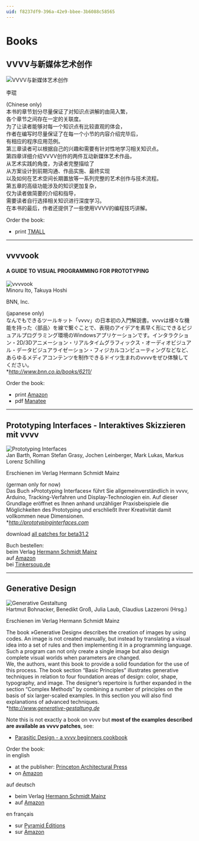 ```yaml
---
uid: f8237df9-396a-42e9-bbee-3b6088c58565
---
```


# Books

## VVVV与新媒体艺术创作
![VVVV与新媒体艺术创作](~/img/20326235436.jpg "VVVV与新媒体艺术创作")   

李琨  

(Chinese only)  
本书的章节划分尽量保证了对知识点讲解的由简入繁，  
各个章节之间存在一定的关联度。  
为了让读者能够对每一个知识点有比较直观的体会，  
作者在编写时尽量保证了在每一个小节的内容介绍完毕后，  
有相应的程序应用范例。  
第三章读者可以根据自己的兴趣和需要有针对性地学习相关知识点。  
第四章详细介绍VVVV创作的两件互动新媒体艺术作品，  
从艺术实践的角度，为读者完整描绘了  
从方案设计到前期沟通、作品实施、最终实现  
以及如何在艺术空间长期置放等一系列完整的艺术创作与技术流程。  
第五章的高级功能涉及的知识更加复杂，  
仅为读者做简要的介绍和指导，  
需要读者自行选择相关知识进行深度学习。  
在本书的最后，作者还提供了一些使用VVVV的编程技巧讲解。  


Order the book:  
* print <a href="https://detail.tmall.com/item.htm?spm=a220o.1000855.w4004-3921166541.12.3de8e1c8AjYVfz&id=566275442271" class="extURL" target="_blank">TMALL</a>  

---
## vvvvook
#### A GUIDE TO VISUAL PROGRAMMING FOR PROTOTYPING
![vvvvook](~/img/vvvvook.png "vvvvook")   
Minoru Ito, Takuya Hoshi  
 
BNN, Inc.  

(japanese only)  
なんでもできるツールキット「vvvv」の日本初の入門解説書。vvvvは様々な機能を持った〈部品〉を線で繋ぐことで、表現のアイデアを素早く形にできるビジュアルプログラミング環境のWindowsアプリケーションです。インタラクション・2D/3Dアニメーション・リアルタイムグラフィックス・オーディオビジュアル・データビジュアライゼーション・フィジカルコンピューティングなどなど、あらゆるメディアコンテンツを制作できるドイツ生まれのvvvvをぜひ体験してください。  
**<a href="http://www.bnn.co.jp/books/6211/" class="extURL" target="_blank">http://www.bnn.co.jp/books/6211/</a>*  

Order the book:  
* print <a href="http://www.amazon.co.jp/dp/486100800X" class="extURL" target="_blank">Amazon</a>  
* pdf <a href="https://book.mynavi.jp/manatee/books/detail/id=56241" class="extURL" target="_blank">Manatee</a>  

---

## Prototyping Interfaces - Interaktives Skizzieren mit vvvv

![Prototyping Interfaces](~/img/prototypinginterfaces.png "Prototyping Interfaces")   
Jan Barth, Roman Stefan Grasy, Jochen Leinberger, Mark Lukas, Markus Lorenz Schilling  
 
Erschienen im Verlag Hermann Schmidt Mainz  

(german only for now)  
Das Buch »Prototyping Interfaces« führt Sie allgemeinverständlich in vvvv, Arduino, Tracking-Verfahren und Display-Technologien ein. Auf dieser Grundlage eröffnet es Ihnen anhand unzähliger Praxisbeispiele die Möglichkeiten des Prototyping und erschließt Ihrer Kreativität damit vollkommen neue Dimensionen.  
**<a href="http://prototypinginterfaces.com" class="extURL" target="_blank">http://prototypinginterfaces.com</a>*  

download <a href="http://ocoire.net/PrototypingInterfaces/PrototypingInterfaces_AllPatches_latest.zip" class="extURL" target="_blank">all patches for beta31.2</a>  

Buch bestellen:  
beim Verlag <a href="https://typografie.de/shop/prototyping-interfaces/" class="extURL" target="_blank">Hermann Schmidt Mainz</a>  
auf <a href="http://www.amazon.de/Prototyping-Interfaces-Interaktives-Skizzieren-vvvv/dp/3874398439" class="extURL" target="_blank">Amazon</a>  
bei <a href="https://shop.pimoroni.de/products/prototyping-interfaces-interaktives-skizzieren-mit-vvvv" class="extURL" target="_blank">Tinkersoup.de</a>  

---

## Generative Design

![Generative Gestaltung](~/img/GenerativeGestalung-vvvv_02.png "Generative Gestaltung")   
Hartmut Bohnacker, Benedikt Groß, Julia Laub, Claudius Lazzeroni (Hrsg.)  

Erschienen im Verlag Hermann Schmidt Mainz  

The book »Generative Design« describes the creation of images by using codes. An image is not created manually, but instead by translating a visual idea into a set of rules and then implementing it in a programming language. Such a program can not only create a single image but also design complete visual worlds when parameters are changed.  
We, the authors, want this book to provide a solid foundation for the use of this process. The book section “Basic Principles” illustrates generative techniques in relation to four foundation areas of design: color, shape, typography, and image. The designer’s repertoire is further expanded in the section “Complex Methods” by combining a number of principles on the basis of six larger-scaled examples. In this section you will also find explanations of advanced techniques.  
**<a href="http://www.generative-gestaltung.de" class="extURL" target="_blank">http://www.generative-gestaltung.de</a>*  

Note this is not exactly a book on vvvv but **most of the examples described are available as vvvv patches**, see:  
* <a href="https://vvvv.org/contribution/parasitic-design-a-vvvv-beginners-cookbook" class="extURL contribution" target="_blank">Parasitic Design - a vvvv beginners cookbook</a>  

Order the book:  
in english  
* at the publisher: <a href="http://www.papress.com/html/book.details.page.tpl?isbn=9781616890773" class="extURL" target="_blank">Princeton Architectural Press</a>  
* on <a href="http://www.amazon.com/Generative-Design-Visualize-Program-Processing/dp/1616890770" class="extURL" target="_blank">Amazon</a>  

auf deutsch  
* beim Verlag <a href="https://typografie.de/shop/generative-gestaltung/" class="extURL" target="_blank">Hermann Schmidt Mainz</a>  
* auf <a href="http://www.amazon.de/gp/product/3874397599?ie=UTF8&tag=genegestwebsz-21&linkCode=as2&camp=1638&creative=6742&creativeASIN=3874397599" class="extURL" target="_blank">Amazon</a>  

en français  
* sur <a href="http://www.pyramyd-editions.com/hors-collection/livre/design-generatif-concevoir-programmer-visualiser" class="extURL" target="_blank">Pyramid Éditions</a>  
* sur <a href="http://www.amazon.fr/Design-g%C3%A9n%C3%A9ratif-Concevoir-programmer-visualiser/dp/2350172155/ref=sr_1_2?ie=UTF8&qid=1345550741&sr=8-2" class="extURL" target="_blank">Amazon</a>  
